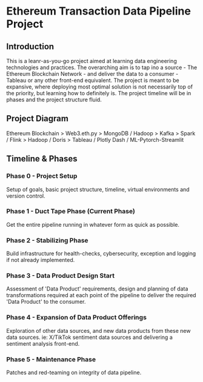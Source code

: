 # Ethereum Transaction Data Pipeline Project
## Introduction
This is a leanr-as-you-go project aimed at learning data engineering technologies and practices. The overarching aim is to tap ino a source - The Ethereum Blockchain Network - and deliver the data to a consumer - Tableau or any other front-end equivalent.
The project is meant to be expansive, where deploying most optimal solution is not necessarily top of the priority, but learning how to definitely is.
The project timeline will be in phases and the project structure fluid.

## Project Diagram
Ethereum Blockchain > Web3.eth.py > MongoDB / Hadoop > Kafka > Spark / Flink > Hadoop / Doris > Tableau / Plotly Dash / ML-Pytorch-Streamlit

## Timeline & Phases
### Phase 0 - Project Setup
Setup of goals, basic project structure, timeline, virtual environments and version control.

### Phase 1 - Duct Tape Phase (Current Phase)
Get the entire pipeline running in whatever form as quick as possible.

### Phase 2 - Stabilizing Phase
Build infrastructure for health-checks, cybersecurity, exception and logging if not already implemented.

### Phase 3 - Data Product Design Start
Assessment of 'Data Product' requirements, design and planning of data transformations required at each point of the pipeline to deliver the required 'Data Product' to the consumer.

### Phase 4 - Expansion of Data Product Offerings
Exploration of other data sources, and new data products from these new data sources. ie: X/TikTok sentiment data sources and delivering a sentiment analysis front-end.

### Phase 5 - Maintenance Phase
Patches and red-teaming on integrity of data pipeline.
